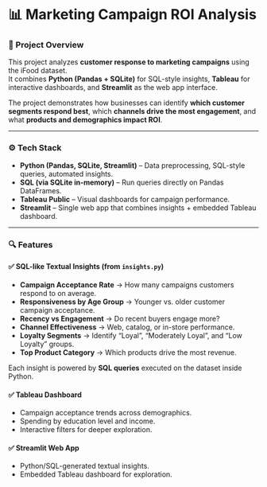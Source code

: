 # 📊 Marketing Campaign ROI Analysis  

### 🚀 Project Overview  
This project analyzes **customer response to marketing campaigns** using the iFood dataset.  
It combines **Python (Pandas + SQLite)** for SQL-style insights, **Tableau** for interactive dashboards, and **Streamlit** as the web app interface.  

The project demonstrates how businesses can identify **which customer segments respond best**, which **channels drive the most engagement**, and what **products and demographics impact ROI**.  

---

### ⚙️ Tech Stack  
- **Python (Pandas, SQLite, Streamlit)** – Data preprocessing, SQL-style queries, automated insights.  
- **SQL (via SQLite in-memory)** – Run queries directly on Pandas DataFrames.  
- **Tableau Public** – Visual dashboards for campaign performance.  
- **Streamlit** – Single web app that combines insights + embedded Tableau dashboard.  

---

### 🔍 Features  

#### ✅ SQL-like Textual Insights (from `insights.py`)  
- **Campaign Acceptance Rate** → How many campaigns customers respond to on average.  
- **Responsiveness by Age Group** → Younger vs. older customer campaign acceptance.  
- **Recency vs Engagement** → Do recent buyers engage more?  
- **Channel Effectiveness** → Web, catalog, or in-store performance.  
- **Loyalty Segments** → Identify “Loyal”, “Moderately Loyal”, and “Low Loyalty” groups.  
- **Top Product Category** → Which products drive the most revenue.  

Each insight is powered by **SQL queries** executed on the dataset inside Python.  

#### ✅ Tableau Dashboard  
- Campaign acceptance trends across demographics.  
- Spending by education level and income.  
- Interactive filters for deeper exploration.  

#### ✅ Streamlit Web App  
-  Python/SQL-generated textual insights.  
-  Embedded Tableau dashboard for exploration.  

 


